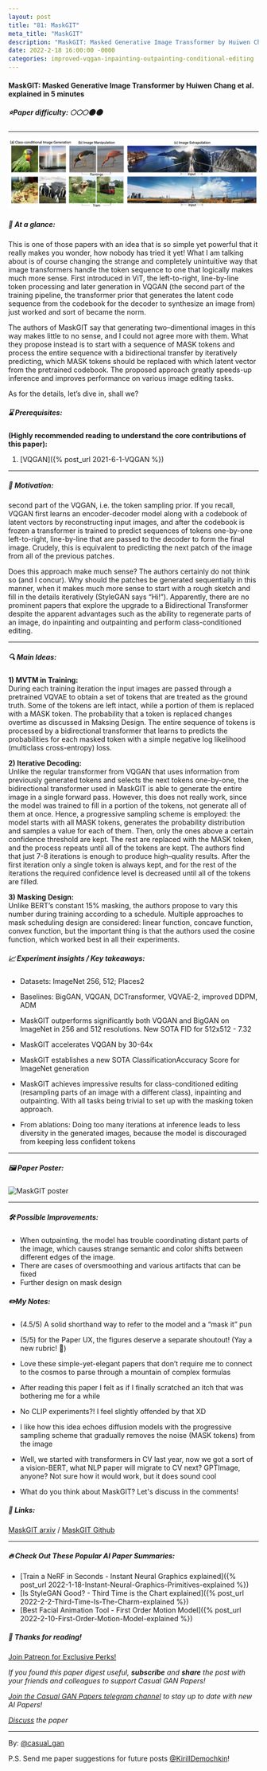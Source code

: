 ```yaml
---
layout: post
title: "81: MaskGIT"
meta_title: "MaskGIT"
description: "MaskGIT: Masked Generative Image Transformer by Huiwen Chang et al. explained in 5 minutes"
date: 2022-2-18 16:00:00 -0000
categories: improved-vqgan-inpainting-outpainting-conditional-editing
---
```


#### MaskGIT: Masked Generative Image Transformer by Huiwen Chang et al. explained in 5 minutes

##### ⭐️Paper difficulty: 🌕🌕🌕🌑🌑

***

![MaskGIT Model](/assets/images/maskgit_preview.png "MaskGIT Teaser")

##### 🎯 At a glance:

This is one of those papers with an idea that is so simple yet powerful that it really makes you wonder, how nobody has tried it yet! What I am talking about is of course changing the strange and completely unintuitive way that image transformers handle the token sequence to one that logically makes much more sense. First introduced in ViT, the left-to-right, line-by-line token processing and later generation in VQGAN (the second part of the training pipeline, the transformer prior that generates the latent code sequence from the codebook for the decoder to synthesize an image from) just worked and sort of became the norm.

The authors of MaskGIT say that generating two–dimentional images in this way makes little to no sense, and I could not agree more with them. What they propose instead is to start with a sequence of MASK tokens and process the entire sequence with a bidirectional transfer by iteratively predicting, which MASK tokens should be replaced with which latent vector from the pretrained codebook. The proposed approach greatly speeds-up inference and improves performance on various image editing tasks.

As for the details, let’s dive in, shall we?

##### ⌛️ Prerequisites:

**(Highly recommended reading to understand the core contributions of this paper):**  
1) [VQGAN]({% post_url 2021-6-1-VQGAN %})  

***

##### 🚀 Motivation:

second part of the VQGAN, i.e. the token sampling prior. If you recall, VQGAN first learns an encoder-decoder model along with a codebook of latent vectors by reconstructing input images, and after the codebook is frozen a transformer is trained to predict sequences of tokens one-by-one left-to-right, line-by-line that are passed to the decoder to form the final image. Crudely, this is equivalent to predicting the next patch of the image from all of the previous patches.

Does this approach make much sense? The authors certainly do not think so (and I concur). Why should the patches be generated sequentially in this manner, when it makes much more sense to start with a rough sketch and fill in the details iteratively (StyleGAN says “Hi!”). Apparently, there are no prominent papers that explore the upgrade to a Bidirectional Transformer despite the apparent advantages such as the ability to regenerate parts of an image, do inpainting and outpainting and perform class-conditioned editing.

***

##### 🔍 Main Ideas:

**1) MVTM in Training:**  
During each training iteration the input images are passed through a pretrained VQVAE to obtain a set of tokens that are treated as the ground truth. Some of the tokens are left intact, while a portion of them is replaced with a MASK token. The probability that a token is replaced changes overtime as discussed in Maksing Design. The entire sequence of tokens is processed by a bidirectional transformer that learns to predicts the probabilities for each masked token with a simple negative log likelihood (multiclass cross-entropy) loss.  

**2) Iterative Decoding:**  
Unlike the regular transformer from VQGAN that uses information from previously generated tokens and selects the next tokens one-by-one, the bidirectional transformer used in MaskGIT is able to generate the entire image in a single forward pass. However, this does not really work, since the model was trained to fill in a portion of the tokens, not generate all of them at once. Hence, a progressive sampling scheme is employed: the model starts with all MASK tokens, generates the probability distribution and samples a value for each of them. Then, only the ones above a certain confidence threshold are kept. The rest are replaced with the MASK token, and the process repeats until all of the tokens are kept. The authors find that just 7-8 iterations is enough to produce high–quality results. After the first iteration only a single token is always kept, and for the rest of the iterations the required confidence level is decreased until all of the tokens are filled.  

**3) Masking Design:**  
Unlike BERT’s constant 15% masking, the authors propose to vary this number during training according to a schedule. Multiple approaches to mask scheduling design are considered: linear function, concave function, convex function, but the important thing is that the authors used the cosine function, which worked best in all their experiments.  

##### 📈 Experiment insights / Key takeaways:

- Datasets: ImageNet 256, 512; Places2  
- Baselines: BigGAN, VQGAN, DCTransformer, VQVAE-2, improved DDPM, ADM  

- MaskGIT outperforms significantly both VQGAN and BigGAN on ImageNet in 256 and 512 resolutions. New SOTA FID for 512x512 - 7.32  
- MaskGIT accelerates VQGAN by 30-64x  
- MaskGIT establishes a new SOTA ClassificationAccuracy Score for ImageNet generation  

- MaskGIT achieves impressive results for class-conditioned editing (resampling parts of an image with a different class), inpainting and outpainting. With all tasks being trivial to set up with the masking token approach.  
- From ablations: Doing too many iterations at inference leads to less diversity in the generated images, because the model is discouraged from keeping less confident tokens  

***

##### 🖼️ Paper Poster:

![MaskGIT poster](/assets/images/maskgit.jpg "MaskGIT Poster")

***

##### 🛠 Possible Improvements:

- When outpainting, the model has trouble coordinating distant parts of the image, which causes strange semantic and color shifts between different edges of the image.  
- There are cases of oversmoothing and various artifacts that can be fixed  
- Further design on mask design  

##### ✏️My Notes:

- (4.5/5) A solid shorthand way to refer to the model and a “mask it” pun  
- (5/5) for the Paper UX, the figures deserve a separate shoutout! (Yay a new rubric! 🎉)  

- Love these simple-yet-elegant papers that don’t require me to connect to the cosmos to parse through a mountain of complex formulas  
- After reading this paper I felt as if I finally scratched an itch that was bothering me for a while  
- No CLIP experiments?! I feel slightly offended by that XD  
- I like how this idea echoes diffusion models with the progressive sampling scheme that gradually removes the noise (MASK tokens) from the image  

- Well, we started with transformers in CV last year, now we got a sort of a vision-BERT, what NLP paper will migrate to CV next? GPTImage, anyone? Not sure how it would work, but it does sound cool  
- What do you think about MaskGIT? Let's discuss in the comments!

##### 🔗 Links:

[MaskGIT arxiv](https://papers.nips.cc/paper/2019/file/31c0b36aef265d9221af80872ceb62f9-Paper.pdf) / [MaskGIT Github](https://aliaksandrsiarohin.github.io/first-order-model-website/)

***

##### 🔥 Check Out These Popular AI Paper Summaries:
- [Train a NeRF in Seconds - Instant Neural Graphics explained]({% post_url 2022-1-18-Instant-Neural-Graphics-Primitives-explained %})
- [Is StyleGAN Good? - Third Time is the Chart explained]({% post_url 2022-2-2-Third-Time-Is-The-Charm-explained %})
- [Best Facial Animation Tool - First Order Motion Model]({% post_url 2022-2-10-First-Order-Motion-Model-explained %})

##### 👋 Thanks for reading!
<a href="https://www.patreon.com/bePatron?u=53448948" data-patreon-widget-type="become-patron-button">Join Patreon for Exclusive Perks!</a><script async src="https://c6.patreon.com/becomePatronButton.bundle.js"></script>

*If you found this paper digest useful, **subscribe** and **share** the post with your friends and colleagues to support Casual GAN Papers!*

*[Join the Casual GAN Papers telegram channel](https://t.me/joinchat/KeutnzlvetRkZGZi) to stay up to date with new AI Papers!*

*[Discuss](https://t.me/casual_gans_chat) the paper*

***

By: [@casual_gan](https://t.me/joinchat/KeutnzlvetRkZGZi)

P.S. Send me paper suggestions for future posts
[@KirillDemochkin](mailto:kdemochkin@gmail.com)!
